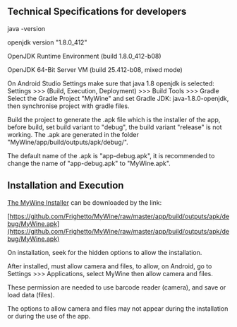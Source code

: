 ## Technical Specifications for developers

java -version

openjdk version "1.8.0_412"

OpenJDK Runtime Environment (build 1.8.0_412-b08)

OpenJDK 64-Bit Server VM (build 25.412-b08, mixed mode)

On Android Studio Settings make sure that java 1.8 openjdk is selected:
Settings >>> (Build, Execution, Deployment) >>> Build Tools >>> Gradle
Select the Gradle Project "MyWine" and set Gradle JDK: java-1.8.0-openjdk, then synchronise project with gradle files.

Build the project to generate the .apk file which is the installer of the app, before build, set build variant to "debug", the build variant "release" is not working.
The .apk are generated in the folder "MyWine/app/build/outputs/apk/debug/".

The default name of the .apk is "app-debug.apk", it is recommended to change the name of "app-debug.apk" to "MyWine.apk".


## Installation and Execution

[The MyWine Installer](https://github.com/Frighetto/MyWine/raw/master/app/build/outputs/apk/debug/MyWine.apk) can be downloaded by the link: 

[https://github.com/Frighetto/MyWine/raw/master/app/build/outputs/apk/debug/MyWine.apk](https://github.com/Frighetto/MyWine/raw/master/app/build/outputs/apk/debug/MyWine.apk)

On installation, seek for the hidden options to allow the installation.

After installed, must allow camera and files, to allow, on Android, go to Settings >>> Applications, select MyWine then allow camera and files.

These permission are needed to use barcode reader (camera), and save or load data (files).

The options to allow camera and files may not appear during the installation or during the use of the app.
